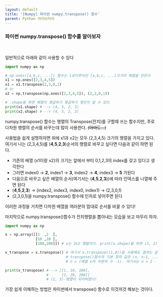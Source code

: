 ```yaml
---
layout: default
title: '[Numpy] 파이썬 numpy.transpose() 함수'
parent: Python 라이브러리
---
```

### 파이썬 numpy.transpose() 함수를 알아보자
<br>

일반적으로 아래와 같이 사용할 수 있다
```python
import numpy as np

# np.ones([a,b,c, ...]) 함수는 1로이루어진 [a,b,c, ...]크기의 배열을 만든다
x1 = np.ones([2,3,4,5])
x1 = x1.transpose(2,3,0,1)
# or
x2 = np.transpose(np.ones([2,3,4,5]), (2,3,0,1))

# .shape을 하면 배열이 몇곱하기 몇곱하기 몇인지 알 수 있다
print(x1.shape) # --> (4, 5, 2, 3)
print(x2.shape) # --> (4, 5, 2, 3)
```
numpy.transpose() 함수는 행렬의 Transpose(전치)를 구할때 쓰는 함수지만, 주로 다차원 행렬의 순서를 바꾸는데 많이 사용한다. ~~(아마도...)~~

사용법을 쉽게 설명하자면 위에 x1과 x2는 모두 (2,3,4,5) 크기의 행렬을 가지고 있다. 여기서 나는 (2,3,4,5)를 (**4**,**5**,**2**,**3**)순서의 행렬로 바꾸고 싶다면 다음과 같이 하면 된다.

* 기존의 배열 (x1이랑 x2)의 크기는 앞에서 부터 0,1,2,3의 index를 갖고 있다고 생각한다
* 그러면 index0 &rarr; **2**, index1 &rarr; **3**, index2 &rarr; **4**, index3 &rarr; **5** 가된다
* 다음으로 바꾸고 싶은 배열의 순서(여기서는 (**4**,**5**,**2**,**3**))에 따라 인덱스를 나열해 주면 된다
* (**4**,**5**,**2**,**3**) &rarr; (index2, index3, index0, index1) &rarr; (2,3,0,1)
* (2,3,0,1)을 numpy.transpose() 함수에 인자로 넣어주면 된다

이러한 과정을 거치면 다차원 배열을 여러분의 맘대로 순서를 바꿀 수 있다!

마지막으로 numpy.transpose()함수가 전치행렬을 뽑아내는 모습을 보고 마무리 하자.
```python
import numpy as np

x = np.array([[1  ,2  ],
              [10 ,20 ],
              [100,200]]) # x는 3x2 행렬이다. print(x.shape)을 하면 (3, 2)가 나온다.

x_transpose = x.transpose() # 여기서 x.transpose((1,0))을 사용해도 결과는 같다
                            # transpose()함수의 기본 정의 값은 (n, n-1, ... 1, 0) 값이기 때문이다
                            # n = (배열 x의 차원의 수 -1). 여기서는 n = 2 - 1 = 1

print(x_transpose) # --> [[1, 10, 100],
                   #      [2, 20, 200]]
                   # (2, 3) 행렬이 되어버렸다! 
```

가장 쉽게 이해하는 방법은 파이썬에서 transpose() 함수로 이것저것 해보는 것이다.